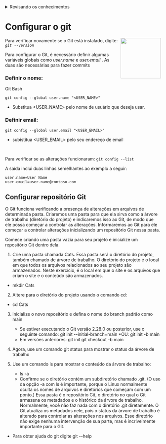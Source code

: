 <details> 
  <summary>Revisando os conhecimentos</summary>
  <p>até agora vi os códigos/ fiz 

1- git init;
2- git add;
obs* se vc quer que todos os arquivos sejam selecionados no git, coloque o comando: 'git add .'
3- git commit; 
4- criei meu primeiro repositório;
5- fiz meu primeiro  commit;
6- git remote add origin; (o remote so acontece uma vez)
7- git pull;
8- Criação de uma nova branch : git checkout -b "nome da branch"
</p>
  </details>

# Configurar o git

<img align="right" alt="" height="130px" src="https://th.bing.com/th/id/R.9768387cf34d18a2ece14af4992e5071?rik=fl%2bZ5MMUtF%2fuCQ&pid=ImgRaw&r=0">


Para verificar novamente se o Git está instalado, digite: *`git --version`*


Para configurar o Git, é necessário definir algumas variáveis globais como *user.name* e *user.email* . As duas são necessárias para fazer commits

### Definir o nome: 
Git Bash 

`git config --global user.name "<USER_NAME>"` 
* Substitua <USER_NAME> pelo nome de usuário que deseja usar.


### Definir email:
`git config --global user.email "<USER_EMAIL>"`
* subistitua  <USER_EMAIL> pelo seu endereço de email
<br>

Para verificar se as alterações funcionaram: `git config --list`

A saída inclui duas linhas semelhantes ao exemplo a seguir: 

`user.name=User Name` <br>
`user.email=user-name@contoso.com`

## Configurar repositório Git

O Git funciona verificando a presença de alterações em arquivos de determinada pasta. Criaremos uma pasta para que ela sirva como a árvore de trabalho (diretório do projeto) e indicaremos isso ao Git, de modo que ele possa começar a controlar as alterações. Informaremos ao Git para ele começar a controlar alterações inicializando um repositório Git nessa pasta.

Comece criando uma pasta vazia para seu projeto e inicialize um repositório Git dentro dela.

1. Crie uma pasta chamada Cats. Essa pasta será o diretório do projeto, também chamado de árvore de trabalho. O diretório do projeto é o local em que todos os arquivos relacionados ao seu projeto são armazenados. Neste exercício, é o local em que o site e os arquivos que criam o site e o conteúdo são armazenados.
  * mkdir Cats 

2. Altere para o diretório do projeto usando o comando cd:
  * cd Cats

3. inicialize o novo repositório e defina o nome do branch padrão como main
   * Se estiver executando o Git versão 2.28.0 ou posterior, use o seguinte comando: git init --initial-branch=main
   *OU: git init -b main
   * Em versões anteriores: git init git checkout -b main
       
4. Agora, use um comando git status para mostrar o status da árvore de trabalho

5. Use um comando ls para mostrar o conteúdo da árvore de trabalho:
   * ls -a
   * Confirme se o diretório contém um subdiretório chamado .git. (O uso da opção -a com ls é importante, porque o Linux normalmente oculta os nomes de arquivos e diretórios que começam com um ponto.) Essa pasta é o repositório Git, o diretório no qual o Git armazena os metadados e o histórico da árvore de trabalho.
Normalmente, você não faz nada com o diretório .git diretamente. O Git atualiza os metadados nele, pois o status da árvore de trabalho é alterado para controlar as alterações nos arquivos. Esse diretório não exige nenhuma intervenção de sua parte, mas é incrivelmente importante para o Git.

* Para obter ajuda do git digite git --help




